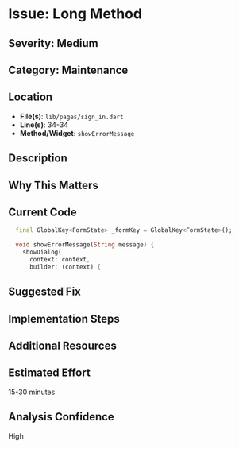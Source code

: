 # Issue: Long Method

## Severity: Medium

## Category: Maintenance

## Location
- **File(s)**: `lib/pages/sign_in.dart`
- **Line(s)**: 34-34
- **Method/Widget**: `showErrorMessage`

## Description


## Why This Matters


## Current Code
```dart
  final GlobalKey<FormState> _formKey = GlobalKey<FormState>();

  void showErrorMessage(String message) {
    showDialog(
      context: context,
      builder: (context) {
```

## Suggested Fix


## Implementation Steps


## Additional Resources


## Estimated Effort
15-30 minutes

## Analysis Confidence
High
